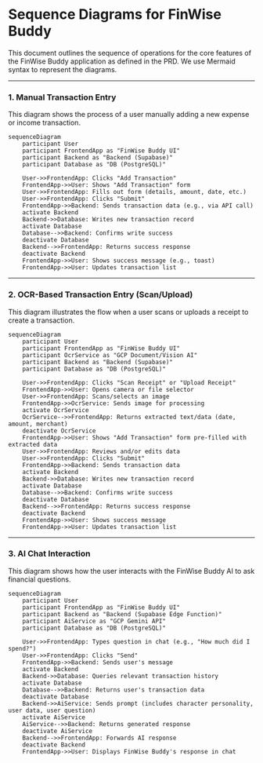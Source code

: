 
# Sequence Diagrams for FinWise Buddy

This document outlines the sequence of operations for the core features of the FinWise Buddy application as defined in the PRD. We use Mermaid syntax to represent the diagrams.

---

### 1. Manual Transaction Entry

This diagram shows the process of a user manually adding a new expense or income transaction.

```mermaid
sequenceDiagram
    participant User
    participant FrontendApp as "FinWise Buddy UI"
    participant Backend as "Backend (Supabase)"
    participant Database as "DB (PostgreSQL)"

    User->>FrontendApp: Clicks "Add Transaction"
    FrontendApp->>User: Shows "Add Transaction" form
    User->>FrontendApp: Fills out form (details, amount, date, etc.)
    User->>FrontendApp: Clicks "Submit"
    FrontendApp->>Backend: Sends transaction data (e.g., via API call)
    activate Backend
    Backend->>Database: Writes new transaction record
    activate Database
    Database-->>Backend: Confirms write success
    deactivate Database
    Backend-->>FrontendApp: Returns success response
    deactivate Backend
    FrontendApp->>User: Shows success message (e.g., toast)
    FrontendApp->>User: Updates transaction list
```

---

### 2. OCR-Based Transaction Entry (Scan/Upload)

This diagram illustrates the flow when a user scans or uploads a receipt to create a transaction.

```mermaid
sequenceDiagram
    participant User
    participant FrontendApp as "FinWise Buddy UI"
    participant OcrService as "GCP Document/Vision AI"
    participant Backend as "Backend (Supabase)"
    participant Database as "DB (PostgreSQL)"

    User->>FrontendApp: Clicks "Scan Receipt" or "Upload Receipt"
    FrontendApp->>User: Opens camera or file selector
    User->>FrontendApp: Scans/selects an image
    FrontendApp->>OcrService: Sends image for processing
    activate OcrService
    OcrService-->>FrontendApp: Returns extracted text/data (date, amount, merchant)
    deactivate OcrService
    FrontendApp->>User: Shows "Add Transaction" form pre-filled with extracted data
    User->>FrontendApp: Reviews and/or edits data
    User->>FrontendApp: Clicks "Submit"
    FrontendApp->>Backend: Sends transaction data
    activate Backend
    Backend->>Database: Writes new transaction record
    activate Database
    Database-->>Backend: Confirms write success
    deactivate Database
    Backend-->>FrontendApp: Returns success response
    deactivate Backend
    FrontendApp->>User: Shows success message
    FrontendApp->>User: Updates transaction list
```

---

### 3. AI Chat Interaction

This diagram shows how the user interacts with the FinWise Buddy AI to ask financial questions.

```mermaid
sequenceDiagram
    participant User
    participant FrontendApp as "FinWise Buddy UI"
    participant Backend as "Backend (Supabase Edge Function)"
    participant AiService as "GCP Gemini API"
    participant Database as "DB (PostgreSQL)"

    User->>FrontendApp: Types question in chat (e.g., "How much did I spend?")
    User->>FrontendApp: Clicks "Send"
    FrontendApp->>Backend: Sends user's message
    activate Backend
    Backend->>Database: Queries relevant transaction history
    activate Database
    Database-->>Backend: Returns user's transaction data
    deactivate Database
    Backend->>AiService: Sends prompt (includes character personality, user data, user question)
    activate AiService
    AiService-->>Backend: Returns generated response
    deactivate AiService
    Backend-->>FrontendApp: Forwards AI response
    deactivate Backend
    FrontendApp->>User: Displays FinWise Buddy's response in chat
```

